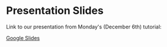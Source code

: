 # Presentation Slides
Link to our presentation from Monday's (December 6th) tutorial:

[Google Slides](https://docs.google.com/presentation/d/1-3D6CG_EJeK_LDthDeuTqx_CYwxLXurcG7BVzwpMhw4/edit?usp=sharing)
